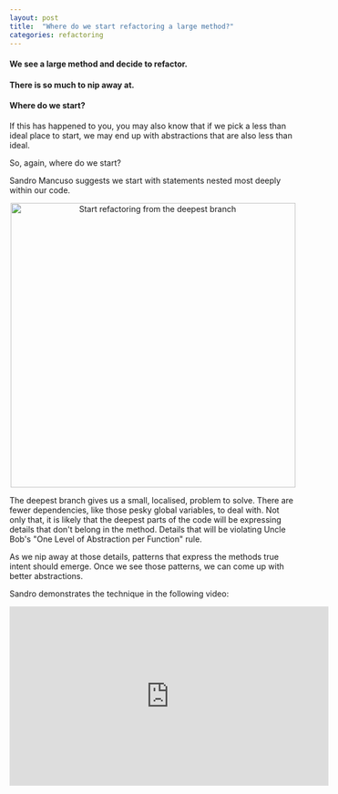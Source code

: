 ```yaml
---
layout: post
title:  "Where do we start refactoring a large method?"
categories: refactoring
---
```


#### We see a large method and decide to refactor.
#### There is so much to nip away at.
#### Where do we start?

If this has happened to you, you may also know that if we pick a less than ideal place to start, we may end up with abstractions that are also less than ideal.

So, again, where do we start?

Sandro Mancuso suggests we start with statements
nested most deeply within our code.

<center><img src="/assets/images/start-refactoring-from-the-deepest-branch.png" width="500" alt="Start refactoring from the deepest branch"></center>

The deepest branch gives us a small, localised, problem to solve.
There are fewer dependencies, like those pesky global variables, to deal with.
Not only that,
it is likely that the deepest parts of the code will be expressing
details that don't belong in the method.
Details that will be violating Uncle Bob's
"One Level of Abstraction per Function" rule.

As we nip away at those details,
patterns that express the methods true intent should emerge.
Once we see those patterns,
we can come up with better abstractions.

Sandro demonstrates the technique in the following video:

<iframe width="560" height="315" src="https://www.youtube.com/embed/_NnElPO5BU0?start=1973" title="YouTube video player" frameborder="0" allow="accelerometer; autoplay; clipboard-write; encrypted-media; gyroscope; picture-in-picture" allowfullscreen></iframe>
